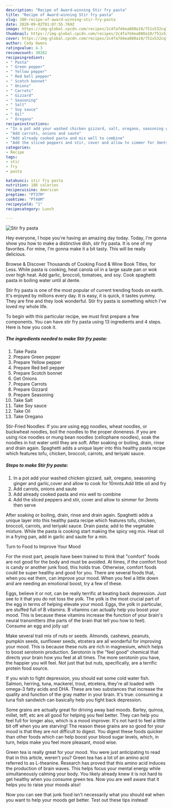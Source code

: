 ```yaml
---
description: "Recipe of Award-winning Stir fry pasta"
title: "Recipe of Award-winning Stir fry pasta"
slug: 380-recipe-of-award-winning-stir-fry-pasta
date: 2020-09-02T01:07:55.769Z
image: https://img-global.cpcdn.com/recipes/2c4fa7d4ea880a10/751x532cq70/stir-fry-pasta-recipe-main-photo.jpg
thumbnail: https://img-global.cpcdn.com/recipes/2c4fa7d4ea880a10/751x532cq70/stir-fry-pasta-recipe-main-photo.jpg
cover: https://img-global.cpcdn.com/recipes/2c4fa7d4ea880a10/751x532cq70/stir-fry-pasta-recipe-main-photo.jpg
author: Cody Owens
ratingvalue: 4.3
reviewcount: 30282
recipeingredient:
- " Pasta"
- " Green pepper"
- " Yellow pepper"
- " Red bell pepper"
- " Scotch bonnet"
- " Onions"
- " Carrots"
- " Gizzard"
- " Seasoning"
- " Salt"
- " Soy sauce"
- " Oil"
- " Oregano"
recipeinstructions:
- "In a pot add your washed chicken gizzard, salt, oregano, seasoning ginger and garlic,cover and allow to cook for 10mnts.Add little oil and fry"
- "Add carrots, onions and saute"
- "Add already cooked pasta and mix well to combine"
- "Add the sliced peppers and stir, cover and allow to simmer for 3mnts then serve"
categories:
- Recipe
tags:
- stir
- fry
- pasta

katakunci: stir fry pasta 
nutrition: 186 calories
recipecuisine: American
preptime: "PT37M"
cooktime: "PT40M"
recipeyield: "1"
recipecategory: Lunch

---
```



![Stir fry pasta](https://img-global.cpcdn.com/recipes/2c4fa7d4ea880a10/751x532cq70/stir-fry-pasta-recipe-main-photo.jpg)

Hey everyone, I hope you're having an amazing day today. Today, I'm gonna show you how to make a distinctive dish, stir fry pasta. It is one of my favorites. For mine, I'm gonna make it a bit tasty. This will be really delicious.

Browse &amp; Discover Thousands of Cooking Food &amp; Wine Book Titles, for Less. While pasta is cooking, heat canola oil in a large saute pan or wok over high heat. Add garlic, broccoli, tomatoes, and soy. Cook spaghetti pasta in boiling water until al dente.

Stir fry pasta is one of the most popular of current trending foods on earth. It's enjoyed by millions every day. It is easy, it is quick, it tastes yummy. They are fine and they look wonderful. Stir fry pasta is something which I've loved my whole life.


To begin with this particular recipe, we must first prepare a few components. You can have stir fry pasta using 13 ingredients and 4 steps. Here is how you cook it.

<!--inarticleads1-->

##### The ingredients needed to make Stir fry pasta:

1. Take  Pasta
1. Prepare  Green pepper
1. Prepare  Yellow pepper
1. Prepare  Red bell pepper
1. Prepare  Scotch bonnet
1. Get  Onions
1. Prepare  Carrots
1. Prepare  Gizzard
1. Prepare  Seasoning
1. Take  Salt
1. Take  Soy sauce
1. Take  Oil
1. Take  Oregano


Stir-Fried Noodles: If you are using egg noodles, wheat noodles, or buckwheat noodles, boil the noodles to the proper doneness. If you are using rice noodles or mung bean noodles (cellophane noodles), soak the noodles in hot water until they are soft. After soaking or boiling, drain, rinse and drain again. Spaghetti adds a unique layer into this healthy pasta recipe which features tofu, chicken, broccoli, carrots, and teriyaki sauce. 

<!--inarticleads2-->

##### Steps to make Stir fry pasta:

1. In a pot add your washed chicken gizzard, salt, oregano, seasoning ginger and garlic,cover and allow to cook for 10mnts.Add little oil and fry
1. Add carrots, onions and saute
1. Add already cooked pasta and mix well to combine
1. Add the sliced peppers and stir, cover and allow to simmer for 3mnts then serve


After soaking or boiling, drain, rinse and drain again. Spaghetti adds a unique layer into this healthy pasta recipe which features tofu, chicken, broccoli, carrots, and teriyaki sauce. Drain pasta; add to the vegetable mixture. While the pasta is cooking start making the spicy veg mix. Heat oil in a frying pan, add in garlic and saute for a min. 

Turn to Food to Improve Your Mood


For the most part, people have been trained to think that "comfort" foods are not good for the body and must be avoided. At times, if the comfort food is candy or another junk food, this holds true. Otherwise, comfort foods could be super healthy and good for you. There are several foods that, when you eat them, can improve your mood. When you feel a little down and are needing an emotional boost, try a few of these.

Eggs, believe it or not, can be really terrific at beating back depression. Just see to it that you do not toss the yolk. The yolk is the most crucial part of the egg in terms of helping elevate your mood. Eggs, the yolk in particular, are stuffed full of B vitamins. B vitamins can actually help you boost your mood. This is because these vitamins increase the function of your brain's neural transmitters (the parts of the brain that tell you how to feel). Consume an egg and jolly up!

Make several trail mix of nuts or seeds. Almonds, cashews, peanuts, pumpkin seeds, sunflower seeds, etcetera are all wonderful for improving your mood. This is because these nuts are rich in magnesium, which helps to boost serotonin production. Serotonin is the "feel good" chemical that directs your brain how you feel at all times. The more serotonin you have, the happier you will feel. Not just that but nuts, specifically, are a terrific protein food source.

If you wish to fight depression, you should eat some cold water fish. Salmon, herring, tuna, mackerel, trout, etcetera, they're all loaded with omega-3 fatty acids and DHA. These are two substances that increase the quality and function of the gray matter in your brain. It's true: consuming a tuna fish sandwich can basically help you fight back depression. 

Some grains are actually great for driving away bad moods. Barley, quinoa, millet, teff, etc are all good for helping you feel better. They can help you feel full for longer also, which is a mood improver. It's not hard to feel a little bit off when you are starving! The reason these grains are so good for your mood is that they are not difficult to digest. You digest these foods quicker than other foods which can help boost your blood sugar levels, which, in turn, helps make you feel more pleasant, mood wise.

Green tea is really great for your mood. You were just anticipating to read that in this article, weren't you? Green tea has a lot of an amino acid referred to as L-theanine. Research has proved that this amino acid induces the production of brain waves. This helps focus your mental energy while simultaneously calming your body. You likely already knew it is not hard to get healthy when you consume green tea. Now you are well aware that it helps you to raise your moods also!

Now you can see that junk food isn't necessarily what you should eat when you want to help your moods get better. Test out  these tips  instead!


